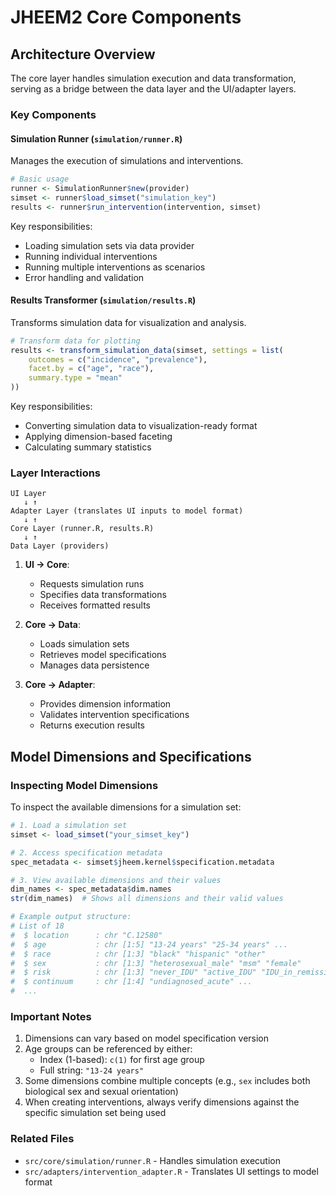 # JHEEM2 Core Components

## Architecture Overview

The core layer handles simulation execution and data transformation, serving as a bridge between the data layer and the UI/adapter layers.

### Key Components

#### Simulation Runner (`simulation/runner.R`)
Manages the execution of simulations and interventions.

```r
# Basic usage
runner <- SimulationRunner$new(provider)
simset <- runner$load_simset("simulation_key")
results <- runner$run_intervention(intervention, simset)
```

Key responsibilities:
- Loading simulation sets via data provider
- Running individual interventions
- Running multiple interventions as scenarios
- Error handling and validation

#### Results Transformer (`simulation/results.R`)
Transforms simulation data for visualization and analysis.

```r
# Transform data for plotting
results <- transform_simulation_data(simset, settings = list(
    outcomes = c("incidence", "prevalence"),
    facet.by = c("age", "race"),
    summary.type = "mean"
))
```

Key responsibilities:
- Converting simulation data to visualization-ready format
- Applying dimension-based faceting
- Calculating summary statistics

### Layer Interactions

```
UI Layer
   ↓ ↑
Adapter Layer (translates UI inputs to model format)
   ↓ ↑
Core Layer (runner.R, results.R)
   ↓ ↑
Data Layer (providers)
```

1. **UI → Core**: 
   - Requests simulation runs
   - Specifies data transformations
   - Receives formatted results

2. **Core → Data**:
   - Loads simulation sets
   - Retrieves model specifications
   - Manages data persistence

3. **Core → Adapter**:
   - Provides dimension information
   - Validates intervention specifications
   - Returns execution results

## Model Dimensions and Specifications

### Inspecting Model Dimensions

To inspect the available dimensions for a simulation set:

```r
# 1. Load a simulation set
simset <- load_simset("your_simset_key")

# 2. Access specification metadata
spec_metadata <- simset$jheem.kernel$specification.metadata

# 3. View available dimensions and their values
dim_names <- spec_metadata$dim.names
str(dim_names)  # Shows all dimensions and their valid values

# Example output structure:
# List of 18
#  $ location      : chr "C.12580"
#  $ age           : chr [1:5] "13-24 years" "25-34 years" ...
#  $ race          : chr [1:3] "black" "hispanic" "other"
#  $ sex           : chr [1:3] "heterosexual_male" "msm" "female"
#  $ risk          : chr [1:3] "never_IDU" "active_IDU" "IDU_in_remission"
#  $ continuum     : chr [1:4] "undiagnosed_acute" ...
#  ...
```

### Important Notes

1. Dimensions can vary based on model specification version
2. Age groups can be referenced by either:
   - Index (1-based): `c(1)` for first age group
   - Full string: `"13-24 years"`
3. Some dimensions combine multiple concepts (e.g., `sex` includes both biological sex and sexual orientation)
4. When creating interventions, always verify dimensions against the specific simulation set being used

### Related Files
- `src/core/simulation/runner.R` - Handles simulation execution
- `src/adapters/intervention_adapter.R` - Translates UI settings to model format 